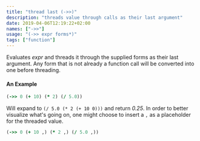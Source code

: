```yaml
---
title: "thread last (->>)"
description: "threads value through calls as their last argument"
date: 2019-04-06T12:19:22+02:00
names: ["->>"]
usage: "(->> expr forms*)"
tags: ["function"]
---
```

Evaluates *expr* and threads it through the supplied forms as their last argument. Any form that is not already a function call will be converted into one before threading.

#### An Example

```clojure
(->> 0 (+ 10) (* 2) (/ 5.0))
```

Will expand to `(/ 5.0 (* 2 (+ 10 0)))` and return _0.25_. In order to better visualize what's going on, one might choose to insert a `,` as a placeholder for the threaded value.

```clojure
(->> 0 (+ 10 ,) (* 2 ,) (/ 5.0 ,))
```
